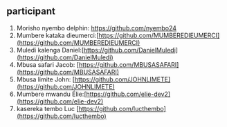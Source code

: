 
## participant
1. Morisho nyembo delphin: [https://github.com/nyembo24 ](https://github.com/nyembo24)
2. Mumbere kataka dieumerci:[https://github.com/MUMBEREDIEUMERCI](https://github.com/MUMBEREDIEUMERCI)
3. Muledi kalenga Daniel:[https://github.com/DanielMuledi](https://github.com/DanielMuledi)
4. Mbusa safari Jacob: [https://github.com/MBUSASAFARI](https://github.com/MBUSASAFARI)
5. Mbusa limite John: [https://github.com/JOHNLIMETE](https://github.com/JOHNLIMETE)
6. Mumbere mwandu Élie:[https://github.com/elie-dev2](https://github.com/elie-dev2)
7. kasereka tembo Luc [https://github.com/lucthembo](https://github.com/lucthembo)
